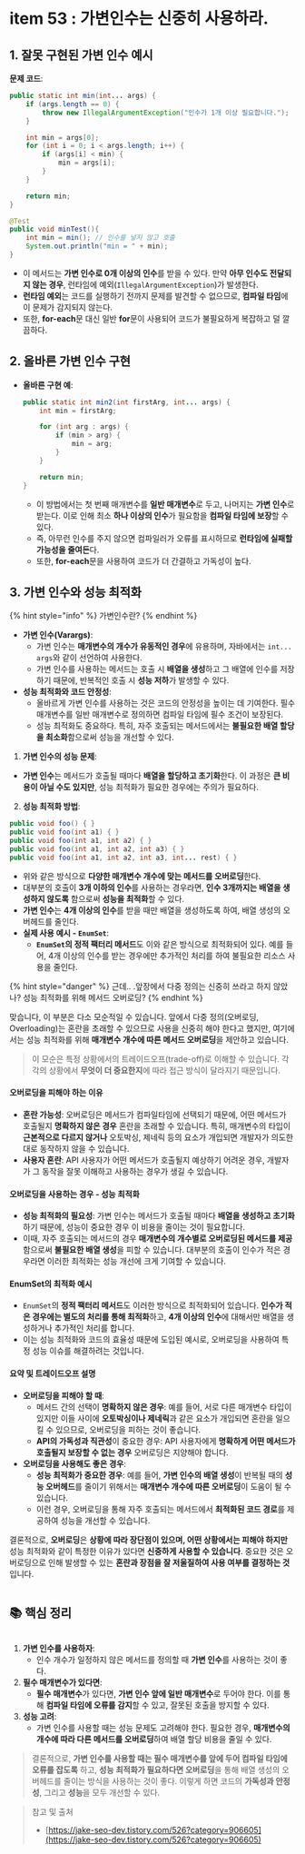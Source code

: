# item 53 : 가변인수는 신중히 사용하라.

## 1. 잘못 구현된 가변 인수 예시

**문제 코드**:

```java
public static int min(int... args) {
    if (args.length == 0) {
        throw new IllegalArgumentException("인수가 1개 이상 필요합니다.");
    }

    int min = args[0];
    for (int i = 0; i < args.length; i++) {
        if (args[i] < min) {
            min = args[i];
        }
    }

    return min;
}

@Test
public void minTest(){
    int min = min(); // 인수를 넣지 않고 호출
    System.out.println("min = " + min);
}
```

* 이 메서드는 **가변 인수로 0개 이상의 인수**를 받을 수 있다. 만약 **아무 인수도 전달되지 않는 경우**, 런타임에 예외(`IllegalArgumentException`)가 발생한다.
* **런타임 예외**는 코드를 실행하기 전까지 문제를 발견할 수 없으므로, **컴파일 타임**에 이 문제가 감지되지 않는다.
* 또한, **for-each**문 대신 일반 **for**문이 사용되어 코드가 불필요하게 복잡하고 덜 깔끔하다.

## 2. 올바른 가변 인수 구현

*   **올바른 구현 예**:

    ```java
    public static int min2(int firstArg, int... args) {
        int min = firstArg;

        for (int arg : args) {
            if (min > arg) {
                min = arg;
            }
        }

        return min;
    }
    ```

    * 이 방법에서는 첫 번째 매개변수를 **일반 매개변수**로 두고, 나머지는 **가변 인수**로 받는다. 이로 인해 최소 **하나 이상의 인수**가 필요함을 **컴파일 타임에 보장**할 수 있다.
    * 즉, 아무런 인수를 주지 않으면 컴파일러가 오류를 표시하므로 **런타임에 실패할 가능성을 줄여든**다.
    * 또한, **for-each**문을 사용하여 코드가 더 간결하고 가독성이 높다.

## 3. 가변 인수와 성능 최적화

{% hint style="info" %}
가변인수란?&#x20;
{% endhint %}

* **가변 인수(Varargs)**:
  * 가변 인수는 **매개변수의 개수가 유동적인 경우**에 유용하며, 자바에서는 `int... args`와 같이 선언하여 사용한다.
  * 가변 인수를 사용하는 메서드는 호출 시 **배열을 생성**하고 그 배열에 인수를 저장하기 때문에, 반복적인 호출 시 **성능 저하**가 발생할 수 있다.
* **성능 최적화와 코드 안정성**:
  * 올바르게 가변 인수를 사용하는 것은 코드의 안정성을 높이는 데 기여한다. 필수 매개변수를 일반 매개변수로 정의하면 컴파일 타임에 필수 조건이 보장된다.
  * 성능 최적화도 중요하다. 특히, 자주 호출되는 메서드에서는 **불필요한 배열 할당을 최소화**함으로써 성능을 개선할 수 있다.

1. **가변 인수의 성능 문제**:

* **가변 인수**는 메서드가 호출될 때마다 **배열을 할당하고 초기화**한다. 이 과정은 **큰 비용이 아닐 수도 있지만**, 성능 최적화가 필요한 경우에는 주의가 필요하다.

2. **성능 최적화 방법**:

```java
public void foo() { }
public void foo(int a1) { }
public void foo(int a1, int a2) { }
public void foo(int a1, int a2, int a3) { }
public void foo(int a1, int a2, int a3, int... rest) { }
```

* 위와 같은 방식으로 **다양한 매개변수 개수에 맞는 메서드를 오버로딩**한다.
* 대부분의 호출이 **3개 이하의 인수**를 사용하는 경우라면, **인수 3개까지는 배열을 생성하지 않도록** 함으로써 **성능을 최적화**할 수 있다.
* **가변 인수**는 **4개 이상의 인수**를 받을 때만 배열을 생성하도록 하여, 배열 생성의 오버헤드를 줄인다.
* **실제 사용 예시 - `EnumSet`**:
  * **`EnumSet`의 정적 팩터리 메서드**도 이와 같은 방식으로 최적화되어 있다. 예를 들어, 4개 이상의 인수를 받는 경우에만 추가적인 처리를 하여 불필요한 리소스 사용을 줄인다.

{% hint style="danger" %}
근데.. .앞장에서 다중 정의는 신중히 쓰라고 하지 않았나? 성능 최적화를 위해 메서드 오버로딩?
{% endhint %}

맞습니다, 이 부분은 다소 모순적일 수 있습니다. 앞에서 다중 정의(오버로딩, Overloading)는 혼란을 초래할 수 있으므로 사용을 신중히 해야 한다고 했지만, 여기에서는 성능 최적화를 위해 **매개변수 개수에 따른 메서드 오버로딩**을 제안하고 있습니다.

> 이 모순은 특정 상황에서의 트레이드오프(trade-off)로 이해할 수 있습니다. 각각의 상황에서 **무엇이 더 중요한지**에 따라 접근 방식이 달라지기 때문입니다.

#### 오버로딩을 피해야 하는 이유

* **혼란 가능성**: 오버로딩은 메서드가 컴파일타임에 선택되기 때문에, 어떤 메서드가 호출될지 **명확하지 않은 경우** 혼란을 초래할 수 있습니다. 특히, 매개변수의 타입이 **근본적으로 다르지 않거나** 오토박싱, 제네릭 등의 요소가 개입되면 개발자가 의도한 대로 동작하지 않을 수 있습니다.
* **사용자 혼란**: API 사용자가 어떤 메서드가 호출될지 예상하기 어려운 경우, 개발자가 그 동작을 잘못 이해하고 사용하는 경우가 생길 수 있습니다.

#### 오버로딩을 사용하는 경우 - 성능 최적화

* **성능 최적화의 필요성**: 가변 인수는 메서드가 호출될 때마다 **배열을 생성하고 초기화**하기 때문에, 성능이 중요한 경우 이 비용을 줄이는 것이 필요합니다.
* 이때, 자주 호출되는 메서드의 경우 **매개변수의 개수별로 오버로딩된 메서드를 제공**함으로써 **불필요한 배열 생성**을 피할 수 있습니다. 대부분의 호출이 인수가 적은 경우라면 이러한 최적화는 성능 개선에 크게 기여할 수 있습니다.

#### EnumSet의 최적화 예시

* `EnumSet`의 **정적 팩터리 메서드**도 이러한 방식으로 최적화되어 있습니다. **인수가 적은 경우에는 별도의 처리를 통해 최적화**하고, **4개 이상의 인수**에 대해서만 배열을 생성하거나 추가적인 처리를 합니다.
* 이는 성능 최적화와 코드의 효율성 때문에 도입된 예시로, 오버로딩을 사용하여 특정 성능 이슈를 해결하려는 것입니다.

#### 요약 및 트레이드오프 설명

* **오버로딩을 피해야 할 때**:
  * 메서드 간의 선택이 **명확하지 않은 경우**: 예를 들어, 서로 다른 매개변수 타입이 있지만 이들 사이에 **오토박싱이나 제네릭**과 같은 요소가 개입되면 혼란을 일으킬 수 있으므로, 오버로딩을 피하는 것이 좋습니다.
  * **API의 가독성과 직관성**이 중요한 경우: API 사용자에게 **명확하게 어떤 메서드가 호출될지 보장할 수 없는 경우** 오버로딩은 지양해야 합니다.
* **오버로딩을 사용해도 좋은 경우**:
  * **성능 최적화가 중요한 경우**: 예를 들어, **가변 인수의 배열 생성**이 반복될 때의 **성능 오버헤드**를 줄이기 위해서는 **매개변수 개수에 따른 오버로딩**이 도움이 될 수 있습니다.
  * 이런 경우, 오버로딩을 통해 자주 호출되는 메서드에서 **최적화된 코드 경로**를 제공하여 성능을 개선할 수 있습니다.

결론적으로, **오버로딩**은 **상황에 따라 장단점이 있으며, 어떤 상황에서는 피해야 하지만** 성능 최적화와 같이 특정한 이유가 있다면 **신중하게 사용할 수 있습니다**. 중요한 것은 오버로딩으로 인해 발생할 수 있는 **혼란과 장점을 잘 저울질하여 사용 여부를 결정하는 것**입니다.

<figure><img src="../../../../.gitbook/assets/image (1) (1) (1) (1) (1) (1) (1) (1) (1) (1) (1) (1) (1) (1) (1) (1) (1) (1) (1) (1) (1) (1) (1) (1) (1) (1) (1) (1) (1) (1) (1) (1) (1) (1).png" alt=""><figcaption></figcaption></figure>

## 📚 핵심 정리

<figure><img src="../../../../.gitbook/assets/image (4) (1) (1) (1) (1) (1) (1) (1) (1) (1) (1) (1) (1) (1) (1) (1) (1) (1) (1) (1) (1) (1) (1).png" alt=""><figcaption></figcaption></figure>

1. **가변 인수를 사용하자**:
   * 인수 개수가 일정하지 않은 메서드를 정의할 때 **가변 인수**를 사용하는 것이 좋다.
2. **필수 매개변수가 있다면**:
   * **필수 매개변수**가 있다면, **가변 인수 앞에 일반 매개변수**로 두어야 한다. 이를 통해 **컴파일 타임에 오류를 감지**할 수 있고, 잘못된 호출을 방지할 수 있다.
3. **성능 고려**:
   * 가변 인수를 사용할 때는 성능 문제도 고려해야 한다. 필요한 경우, **매개변수의 개수에 따라 다른 메서드를 오버로딩**하여 배열 할당 비용을 줄일 수 있다.

> 결론적으로, **가변 인수를 사용할 때는 필수 매개변수를 앞에 두어 컴파일 타임에 오류를 잡도록** 하고, **성능 최적화가 필요하다면 오버로딩**을 통해 배열 생성의 오버헤드를 줄이는 방식을 사용하는 것이 좋다. 이렇게 하면 코드의 **가독성과 안정성**, 그리고 **성능**을 모두 개선할 수 있다.



> 참고 및 출처
>
> * [https://jake-seo-dev.tistory.com/526?category=906605](https://jake-seo-dev.tistory.com/526?category=906605)

